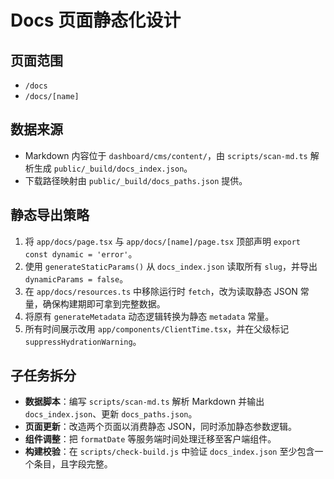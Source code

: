 # Docs 页面静态化设计

## 页面范围
- `/docs`
- `/docs/[name]`

## 数据来源
- Markdown 内容位于 `dashboard/cms/content/`，由 `scripts/scan-md.ts` 解析生成 `public/_build/docs_index.json`。
- 下载路径映射由 `public/_build/docs_paths.json` 提供。

## 静态导出策略
1. 将 `app/docs/page.tsx` 与 `app/docs/[name]/page.tsx` 顶部声明 `export const dynamic = 'error'`。
2. 使用 `generateStaticParams()` 从 `docs_index.json` 读取所有 `slug`，并导出 `dynamicParams = false`。
3. 在 `app/docs/resources.ts` 中移除运行时 `fetch`，改为读取静态 JSON 常量，确保构建期即可拿到完整数据。
4. 将原有 `generateMetadata` 动态逻辑转换为静态 `metadata` 常量。
5. 所有时间展示改用 `app/components/ClientTime.tsx`，并在父级标记 `suppressHydrationWarning`。

## 子任务拆分
- **数据脚本**：编写 `scripts/scan-md.ts` 解析 Markdown 并输出 `docs_index.json`、更新 `docs_paths.json`。
- **页面更新**：改造两个页面以消费静态 JSON，同时添加静态参数逻辑。
- **组件调整**：把 `formatDate` 等服务端时间处理迁移至客户端组件。
- **构建校验**：在 `scripts/check-build.js` 中验证 `docs_index.json` 至少包含一个条目，且字段完整。
